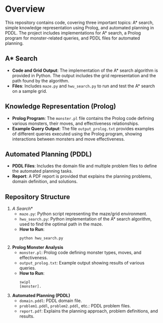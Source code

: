 # Overview
This repository contains code, covering three important topics: A* search, simple knowledge representation using Prolog, and automated planning in PDDL. The project includes implementations for A* search, a Prolog program for monster-related queries, and PDDL files for automated planning.

## A* Search
- **Code and Grid Output**: The implementation of the A* search algorithm is provided in Python. The output includes the grid representation and the path found by the algorithm.
- **Files**: Includes `maze.py` and `hwu_search.py` to run and test the A* search on a sample grid.

## Knowledge Representation (Prolog)
- **Prolog Program**: The `monster.pl` file contains the Prolog code defining various monsters, their moves, and effectiveness relationships.
- **Example Query Output**: The file `output_prolog.txt` provides examples of different queries executed using the Prolog program, showing interactions between monsters and move effectiveness.

## Automated Planning (PDDL)
- **PDDL Files**: Includes the domain file and multiple problem files to define the automated planning tasks.
- **Report**: A PDF report is provided that explains the planning problems, domain definition, and solutions.

## Repository Structure
1. **A* Search**
   - `maze.py`: Python script representing the maze/grid environment.
   - `hwu_search.py`: Python implementation of the A* search algorithm, used to find the optimal path in the maze.
   - **How to Run**:
     ```
     python hwu_search.py
     ```
2. **Prolog Monster Analysis**
   - `monster.pl`: Prolog code defining monster types, moves, and effectiveness.
   - `output_prolog.txt`: Example output showing results of various queries.
   - **How to Run**:
     ```
     swipl
     [monster].
     ```
3. **Automated Planning (PDDL)**
   - `domain.pddl`: PDDL domain file.
   - `problem1.pddl`, `problem2.pddl`, etc.: PDDL problem files.
   - `report.pdf`: Explains the planning approach, problem definitions, and results.

